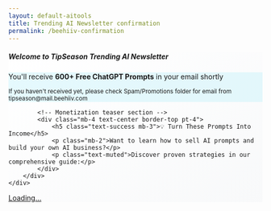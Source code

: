 ```yaml
---
layout: default-aitools
title: Trending AI Newsletter confirmation
permalink: /beehiiv-confirmation
---
```


<div class="container py-3">
    <div class="card shadow border-0">
        <div class="card-body p-4">
            <!-- Email confirmation section -->
            <div class="mb-4 text-center">
                <h5 class="text-primary mb-3">Welcome to TipSeason Trending AI Newsletter</h5>
                <div class="alert alert-info py-2">
                    <p class="mb-1">You'll receive <strong>600+ Free ChatGPT Prompts</strong> in your email shortly</p>
                    <small class="text-muted">If you haven't received yet, please check Spam/Promotions folder for email from
                        tipseason@mail.beehiiv.com</small>
                </div>
            </div>

            <!-- Monetization teaser section -->
            <div class="mb-4 text-center border-top pt-4">
                <h5 class="text-success mb-3">💡 Turn These Prompts Into Income</h5>
                <p class="mb-2">Want to learn how to sell AI prompts and build your own AI business?</p>
                <p class="text-muted">Discover proven strategies in our comprehensive guide:</p>
            </div>
        </div>
    </div>

</div>

<script src="https://gumroad.com/js/gumroad-embed.js"></script>
<div class="gumroad-product-embed"><a href="https://tipseason.gumroad.com/l/mvrjk">Loading...</a></div>

<style>
    .card {
        max-width: 700px;
        margin: 0 auto;
        background: linear-gradient(145deg, #ffffff 0%, #f8f9fa 100%);
    }

    .alert {
        background-color: rgba(13, 202, 240, 0.1);
        border: none;
    }
</style>
